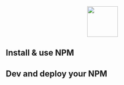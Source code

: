 <div align="center">
  <img src="https://upload.wikimedia.org/wikipedia/commons/thumb/d/db/Npm-logo.svg/800px-Npm-logo.svg.png" width="80"/>
</div>

## Install & use NPM

## Dev and deploy your NPM
